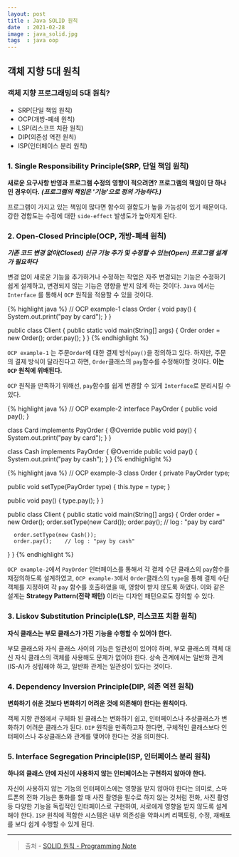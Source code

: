 ```yaml
---
layout: post
title : Java SOLID 원칙
date  : 2021-02-28
image : java_solid.jpg
tags  : java oop
---
```


## 객체 지향 5대 원칙

### 객체 지향 프로그래밍의 5대 원칙?
* SRP(단일 책임 원칙)
* OCP(개방-폐쇄 원칙)
* LSP(리스코프 치환 원칙)
* DIP(의존성 역전 원칙)
* ISP(인터페이스 분리 원칙)

### 1. Single Responsibility Principle(SRP, 단일 책임 원칙)
**새로운 요구사항 반영과 프로그램 수정의 영향이 적으려면? 프로그램의 책임이 단 하나인 경우이다.**
***(프로그램의 책임은 '기능'으로 정의 가능하다.)***

프로그램이 가지고 있는 책임이 많다면 함수의 결합도가 높을 가능성이 있기 때문이다. 강한 경합도는 수정에 대한 `side-effect` 발생도가 높아지게 된다.

### 2. Open-Closed Principle(OCP, 개방-폐쇄 원칙)
***기존 코드 변경 없이(Closed) 신규 기능 추가 및 수정할 수 있는(Open) 프로그램 설계가 필요하다***

변경 없이 새로운 기능을 추가하거나 수정하는 작업은 자주 변경되는 기능은 수정하기 쉽게 설계하고, 변경되지 않는 기능은 영향을 받지 않게 하는 것이다.
`Java` 에서는 `Interface` 를 통해서 `OCP` 원칙을 적용할 수 있을 것이다.

{% highlight java %}
// OCP example-1
class Order {
  void pay() {
    System.out.print("pay by card");
  }
}

public class Client {
  public static void main(String[] args) {
      Order order = new Order();
      order.pay();
  }
}
{% endhighlight %}

`OCP example-1` 는 주문`Order`에 대한 결제 방식`pay()`을 정의하고 있다.
하지만, 주문의 결제 방식이 달라진다고 하면, `Order`클래스의 `pay`함수를 수정해야할 것이다. **이는 `OCP` 원칙에 위배된다.**

`OCP` 원칙을 만족하기 위해선, `pay`함수를 쉽게 변경할 수 있게 `Interface`로 분리시킬 수 있다.

{% highlight java %}
// OCP example-2
interface PayOrder {
  public void pay();
}

class Card implements PayOrder {
  @Override
  public void pay() {
    System.out.print("pay by card");
  }
}

class Cash implements PayOrder {
  @Override
  public void pay() {
    System.out.print("pay by cash");
  }
}
{% endhighlight %}

{% highlight java %}
// OCP example-3
class Order {
  private PayOrder type;

  public void setType(PayOrder type) {
    this.type = type;
  }

  public void pay() {
    type.pay();
  }
}

public class Client {
  public static void main(String[] args) {
      Order order = new Order();
      order.setType(new Card());
      order.pay();    // log : "pay by card"

      order.setType(new Cash());
      order.pay();    // log : "pay by cash"
  }
}
{% endhighlight %}

`OCP example-2`에서 `PayOrder` 인터페이스를 통해서 각 결제 수단 클래스의 `pay`함수를 재정의하도록 설계하였고,
`OCP example-3`에서 `Order`클래스의 `type`을 통해 결제 수단 객체를 지정하여 각 `pay` 함수를 호출하였을 때, 영향이 받지 않도록 하였다.
이와 같은 설계는 **Strategy Pattern(전략 패턴)** 이라는 디자인 패턴으로도 정의할 수 있다.

### 3. Liskov Substitution Principle(LSP, 리스코프 치환 원칙)
**자식 클래스는 부모 클래스가 가진 기능을 수행할 수 있어야 한다.**

부모 클래스와 자식 클래스 사이의 기능은 일관성이 있어야 하며, 부모 클래스의 객체 대신 자식 클래스의 객체를 사용해도 문제가 없어야 한다. 상속 관계에서는 일반화 관계(IS-A)가 성립해야 하고, 일반화 관계는 일관성이 있다는 것이다.

### 4. Dependency Inversion Principle(DIP, 의존 역전 원칙)
**변화하기 쉬운 것보다 변화하기 어려운 것에 의존해야 한다는 원칙이다.**

객체 지향 관점에서 구체화 된 클래스는 변화하기 쉽고, 인터페이스나 추상클래스가 변화하기 어려운 클래스가 된다. `DIP` 원칙을 만족하고자 한다면, 구체적인 클래스보다 인터페이스나 추상클래스와 관계를 맺어야 한다는 것을 의미한다.

### 5. Interface Segregation Principle(ISP, 인터페이스 분리 원칙)
**하나의 클래스 안에 자신이 사용하지 않는 인터페이스는 구현하지 않아야 한다.**

자신이 사용하지 않는 기능의 인터페이스에는 영향을 받지 않아야 한다는 의미로, 스마트폰의 전화 기능은 통화를 할 때 사진 촬영을 필수로 하지 않는 것처럼 전화, 사진 촬영 등 다양한 기능을 독립적인 인터페이스로 구현하여, 서로에게 영향을 받지 않도록 설계해야 한다.
`ISP` 원칙에 적합한 시스템은 내부 의존성을 약화시켜 리팩토링, 수정, 재배포를 보다 쉽게 수행할 수 있게 된다.

---

> 출처 - [SOLID 원칙 - Programming Note](https://dev-momo.tistory.com/entry/SOLID-%EC%9B%90%EC%B9%99)

